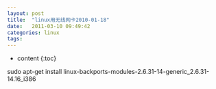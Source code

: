 ```yaml
---
layout: post
title:  "linux用无线网卡2010-01-18"
date:   2011-03-10 09:49:42
categories: linux
tags:
---
```


* content
{:toc}

sudo apt-get install linux-backports-modules-2.6.31-14-generic_2.6.31-14.16_i386
        

